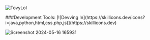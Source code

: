<p> <img src="https://komarev.com/ghpvc/?username=TovyLol" alt="TovyLol" /> </p>
###Development Tools:
[![Devving In](https://skillicons.dev/icons?i=java,python,html,css,php,js)](https://skillicons.dev)



![Screenshot 2024-05-16 165931](https://github.com/TovyLol/TovyLol/assets/146333345/1b397fb3-fae2-4383-b45c-ae7306570134)



